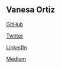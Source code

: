 ## Vanesa Ortiz

[GitHub](https://github.com/vanesa)

[Twitter](https://twitter.com/vanesacodes)

[LinkedIn](https://linkedin.com/in/vanesaortiz)

[Medium](https://medium.com/@vanesaortiz)
